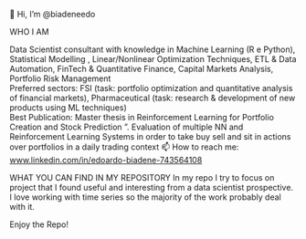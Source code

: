 👋 Hi, I’m @biadeneedo

WHO I AM

Data Scientist consultant with knowledge in Machine Learning (R e Python), Statistical Modelling , Linear/Nonlinear Optimization Techniques, ETL & Data Automation, FinTech & Quantitative Finance, Capital Markets Analysis, Portfolio Risk Management <br />
Preferred sectors: FSI (task: portfolio optimization and quantitative analysis of financial markets), Pharmaceutical (task: research & development of new products using ML techniques) <br />
Best Publication: Master thesis in Reinforcement Learning for Portfolio Creation and Stock Prediction ”. Evaluation of multiple NN and Reinforcement Learning Systems in order to take buy sell and sit in actions over portfolios in a daily trading context
📫 How to reach me: www.linkedin.com/in/edoardo-biadene-743564108

WHAT YOU CAN FIND IN MY REPOSITORY
In my repo I try to focus on project that I found useful and interesting from a data scientist prospective. I love working with time series so the majority of the work probably deal with it.

Enjoy the Repo!



